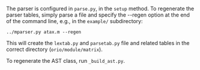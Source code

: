 The parser is configured in `parse.py`, in the `setup` method. To regenerate the parser tables, 
simply parse a file and specify the --regen option at the end of the command line, e.g., in
the `example/` subdirectory:

	../mparser.py atax.m --regen

This will create the `lextab.py` and  `parsetab.py` file and related tables in the correct directory (`orio/module/matrix`).

To regenerate the AST class, run `_build_ast.py`.